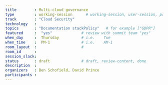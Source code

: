 ```yaml
---
title        : Multi-cloud governance 
type         : working-session      # working-session, user-session, product-session
track        : "Cloud Security"
technology   :
topics       : "Documentation stackPolicy"   # for example ["GDPR"]
featured     :  "yes"             # review with summit team "yes"
when_day     :  Thursday          # i.e.    Tue
when_time    :  PM-1              # i.e.    AM-1
room_layout  :                    #
room_id      :
session_slack: 
status       : draft              # draft, review-content, done
description  :
organizers   : Ben Schofield, David Prince
participants :
---
```



<!--(add intro)

## "BCP"

(...)

## "ISO"

(...)

## "Testing of the policies"

(...)

## References

(...)


## Previous-->
